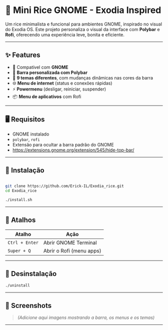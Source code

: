# 🐧 Mini Rice GNOME - Exodia Inspired

Um rice minimalista e funcional para ambientes GNOME, inspirado no visual do Exodia OS. Este projeto personaliza o visual da interface com **Polybar** e **Rofi**, oferecendo uma experiência leve, bonita e eficiente.

---

## ✨ Features

- 🎯 Compatível com **GNOME**
- 🧩 **Barra personalizada com Polybar**
- 🎨 **9 temas diferentes**, com mudanças dinâmicas nas cores da barra
- 🌐 **Menu de internet** (status e conexões rápidas)
- ⚡ **Powermenu** (desligar, reiniciar, suspender)
- 📦 **Menu de aplicativos** com Rofi

---

## 🖥️ Requisitos

- GNOME instalado
- `polybar`, `rofi`
- Extensão para ocultar a barra padrão do GNOME
- https://extensions.gnome.org/extension/545/hide-top-bar/
---

## 🚀 Instalação

```bash

git clone https://github.com/Erick-IL/Exodia_rice.git
cd Exodia_rice

./install.sh

```

---


## 🧠 Atalhos

| Atalho           | Ação                        |
|------------------|-----------------------------|
| `Ctrl + Enter`   | Abrir GNOME Terminal        |
| `Super + Q`      | Abrir o Rofi (menu apps)    |
---

## 🧹 Desinstalação

```bash
./uninstall
```

---

## 📸 Screenshots

> *(Adicione aqui imagens mostrando a barra, os menus e os temas)*

---

